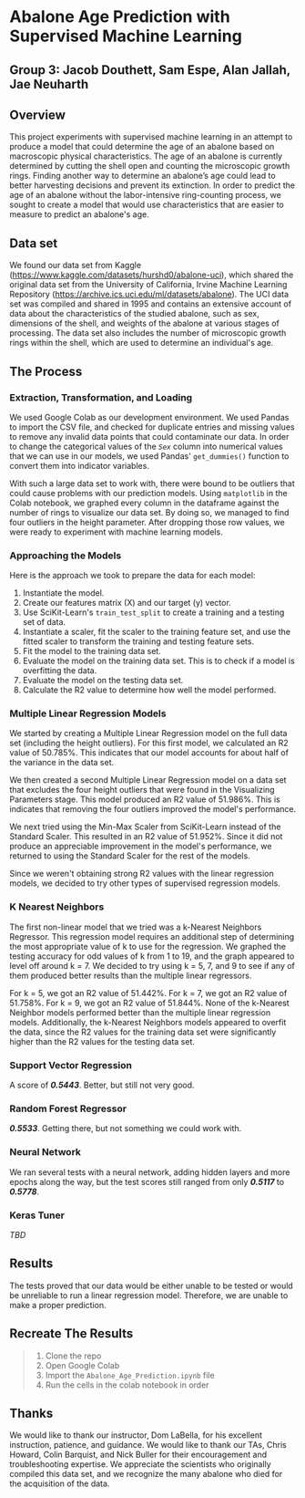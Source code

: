 # Abalone Age Prediction with Supervised Machine Learning

## Group 3: Jacob Douthett, Sam Espe, Alan Jallah, Jae Neuharth

## Overview

This project experiments with supervised machine learning in an attempt to produce a model that could determine the age of an abalone based on macroscopic physical characteristics. The age of an abalone is currently determined by cutting the shell open and counting the microscopic growth rings. Finding another way to determine an abalone’s age could lead to better harvesting decisions and prevent its extinction. In order to predict the age of an abalone without the labor-intensive ring-counting process, we sought to create a model that would use characteristics that are easier to measure to predict an abalone's age.

## Data set

We found our data set from Kaggle (https://www.kaggle.com/datasets/hurshd0/abalone-uci), which shared the original data set from the University of California, Irvine Machine Learning Repository (https://archive.ics.uci.edu/ml/datasets/abalone). The UCI data set was compiled and shared in 1995 and contains an extensive account of data about the characteristics of the studied abalone, such as sex, dimensions of the shell, and weights of the abalone at various stages of processing. The data set also includes the number of microscopic growth rings within the shell, which are used to determine an individual's age.

## The Process

### Extraction, Transformation, and Loading
We used Google Colab as our development environment. We used Pandas to import the CSV file, and checked for duplicate entries and missing values to remove any invalid data points that could contaminate our data. In order to change the categorical values of the *`Sex`* column into numerical values that we can use in our models, we used Pandas' `get_dummies()` function to convert them into indicator variables.

With such a large data set to work with, there were bound to be outliers that could cause problems with our prediction models. Using `matplotlib` in the Colab notebook, we graphed every column in the dataframe against the number of rings to visualize our data set. By doing so, we managed to find four outliers in the height parameter. After dropping those row values, we were ready to experiment with machine learning models.

### Approaching the Models
Here is the approach we took to prepare the data for each model:
1. Instantiate the model.
1. Create our features matrix (X) and our target (y) vector.
1. Use SciKit-Learn's `train_test_split` to create a training and a testing set of data.
1. Instantiate a scaler, fit the scaler to the training feature set, and use the fitted scaler to transform the training and testing feature sets.
1. Fit the model to the training data set.
1. Evaluate the model on the training data set. This is to check if a model is overfitting the data.
1. Evaluate the model on the testing data set.
1. Calculate the R<super>2</super> value to determine how well the model performed.

### Multiple Linear Regression Models

We started by creating a Multiple Linear Regression model on the full data set (including the height outliers). For this first model, we calculated an R<super>2</super> value of 50.785%. This indicates that our model accounts for about half of the variance in the data set.

We then created a second Multiple Linear Regression model on a data set that excludes the four height outliers that were found in the Visualizing Parameters stage. This model produced an R<super>2</super> value of 51.986%. This is indicates that removing the four outliers improved the model's performance.

We next tried using the Min-Max Scaler from SciKit-Learn instead of the Standard Scaler. This resulted in an R<super>2</super> value of 51.952%. Since it did not produce an appreciable improvement in the model's performance, we returned to using the Standard Scaler for the rest of the models.

Since we weren't obtaining strong R<super>2</super> values with the linear regression models, we decided to try other types of supervised regression models. 

### K Nearest Neighbors
The first non-linear model that we tried was a k-Nearest Neighbors Regressor. This regression model requires an additional step of determining the most appropriate value of k to use for the regression. We graphed the testing accuracy for odd values of k from 1 to 19, and the graph appeared to level off around k = 7. We decided to try using k = 5, 7, and 9 to see if any of them produced better results than the multiple linear regressors.

For k = 5, we got an R<super>2</super> value of 51.442%. For k = 7, we got an R<super>2</super> value of 51.758%. For k = 9, we got an R<super>2</super> value of 51.844%. None of the k-Nearest Neighbor models performed better than the multiple linear regression models. Additionally, the k-Nearest Neighbors models appeared to overfit the data, since the R<super>2</super> values for the training data set were significantly higher than the R<super>2</super> values for the testing data set.

### Support Vector Regression
A score of ***0.5443***. Better, but still not very good.

### Random Forest Regressor
***0.5533***. Getting there, but not something we could work with.

### Neural Network
We ran several tests with a neural network, adding hidden layers and more epochs along the way, but the test scores still ranged from only ***0.5117*** to ***0.5778***.

### Keras Tuner
*TBD*

## Results

The tests proved that our data would be either unable to be tested or would be unreliable to run a linear regression model. Therefore, we are unable to make a proper prediction.

## Recreate The Results
> 1. Clone the repo
> 2. Open Google Colab
> 3. Import the `Abalone_Age_Prediction.ipynb` file
> 4. Run the cells in the colab notebook in order

## Thanks
We would like to thank our instructor, Dom LaBella, for his excellent instruction, patience, and guidance. We would like to thank our TAs, Chris Howard, Colin Barquist, and Nick Buller for their encouragement and troubleshooting expertise. We appreciate the scientists who originally compiled this data set, and we recognize the many abalone who died for the acquisition of the data.